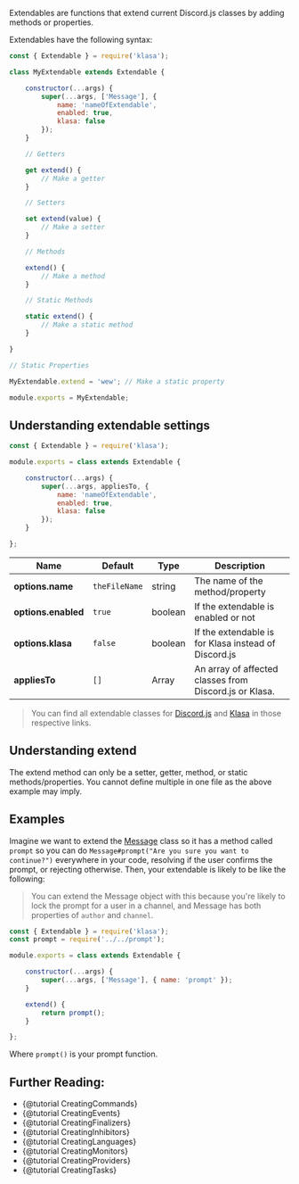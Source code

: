 Extendables are functions that extend current Discord.js classes by adding methods or properties.

Extendables have the following syntax:

<!-- eslint-disable no-dupe-class-members no-inline-comments -->

```javascript
const { Extendable } = require('klasa');

class MyExtendable extends Extendable {

	constructor(...args) {
		super(...args, ['Message'], {
			name: 'nameOfExtendable',
			enabled: true,
			klasa: false
		});
	}

	// Getters

	get extend() {
		// Make a getter
	}

	// Setters

	set extend(value) {
		// Make a setter
	}

	// Methods

	extend() {
		// Make a method
	}

	// Static Methods

	static extend() {
		// Make a static method
	}

}

// Static Properties

MyExtendable.extend = 'wew'; // Make a static property

module.exports = MyExtendable;
```

<!-- eslint-enable no-dupe-class-members no-inline-comments -->

## Understanding extendable settings

```javascript
const { Extendable } = require('klasa');

module.exports = class extends Extendable {

	constructor(...args) {
		super(...args, appliesTo, {
			name: 'nameOfExtendable',
			enabled: true,
			klasa: false
		});
	}

};
```

| Name                | Default       | Type    | Description                                            |
| ------------------- | ------------- | ------- | ------------------------------------------------------ |
| **options.name**    | `theFileName` | string  | The name of the method/property                        |
| **options.enabled** | `true`        | boolean | If the extendable is enabled or not                    |
| **options.klasa**   | `false`       | boolean | If the extendable is for Klasa instead of Discord.js   |
| **appliesTo**       | `[]`          | Array   | An array of affected classes from Discord.js or Klasa. |

> You can find all extendable classes for [Discord.js](https://github.com/discordjs/discord.js/blob/master/src/index.js) and [Klasa](https://github.com/dirigeants/klasa/blob/master/src/index.js) in those respective links.

## Understanding extend

The extend method can only be a setter, getter, method, or static methods/properties. You cannot define multiple in one file as the above example may imply.

## Examples

Imagine we want to extend the [Message](https://discord.js.org/#/docs/main/master/class/Message) class
so it has a method called `prompt` so you can do `Message#prompt("Are you sure you want to continue?")`
everywhere in your code, resolving if the user confirms the prompt, or rejecting otherwise. Then, your
extendable is likely to be like the following:

> You can extend the Message object with this because you're likely to lock the prompt for a user in a channel,
and Message has both properties of `author` and `channel`.

```js
const { Extendable } = require('klasa');
const prompt = require('../../prompt');

module.exports = class extends Extendable {

	constructor(...args) {
		super(...args, ['Message'], { name: 'prompt' });
	}

	extend() {
		return prompt();
	}

};
```

Where `prompt()` is your prompt function.

## Further Reading:

- {@tutorial CreatingCommands}
- {@tutorial CreatingEvents}
- {@tutorial CreatingFinalizers}
- {@tutorial CreatingInhibitors}
- {@tutorial CreatingLanguages}
- {@tutorial CreatingMonitors}
- {@tutorial CreatingProviders}
- {@tutorial CreatingTasks}
